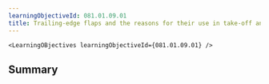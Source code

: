 ```yaml
---
learningObjectiveId: 081.01.09.01
title: Trailing-edge flaps and the reasons for their use in take-off and landing
---
```


```tsx eval
<LearningOBjectives learningObjectiveId={081.01.09.01} />
```

## Summary
